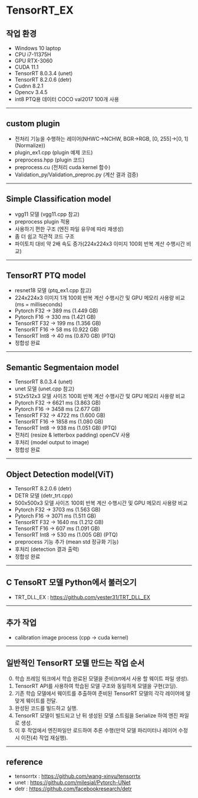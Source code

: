 # TensorRT_EX

## 작업 환경
- Windows 10 laptop
- CPU i7-11375H
- GPU RTX-3060
- CUDA 11.1
- TensorRT 8.0.3.4 (unet)
- TensorRT 8.2.0.6 (detr) 
- Cudnn 8.2.1
- Opencv 3.4.5
- int8 PTQ용 데이터 COCO val2017 100개 사용
***

## custom plugin 
- 전처리 기능을 수행하는 레이어(NHWC->NCHW, BGR->RGB, [0, 255]->[0, 1] (Normalize))
- plugin_ex1.cpp (plugin 예제 코드)
- preprocess.hpp (plugin 코드)
- preprocess.cu (전처리 cuda kernel 함수)
- Validation_py/Validation_preproc.py (계산 결과 검증)
***

## Simple Classification model
- vgg11 모델 (vgg11.cpp 참고)
- preprocess plugin 적용
- 사용하기 편한 구조 (엔진 파일 유무에 따라 재생성) 
- 좀 더 쉽고 직관적 코드 구조 
- 파이토치 대비 약 2배 속도 증가(224x224x3 이미지 100회 반복 계산 수행시간 비교)
***

## TensorRT PTQ model
- resnet18 모델 (ptq_ex1.cpp 참고)
- 224x224x3 이미지 1개 100회 반복 계산 수행시간 및 GPU 메모리 사용량 비교(ms = milliseconds)
- Pytorch  F32	-> 389 ms (1.449 GB)
- Pytorch  F16	-> 330 ms (1.421 GB)
- TensorRT F32	-> 199 ms (1.356 GB)
- TensorRT F16	-> 58 ms  (0.922 GB)
- TensorRT Int8 -> 40 ms  (0.870 GB) (PTQ)
- 정합성 완료
***

## Semantic Segmentaion model
- TensorRT 8.0.3.4 (unet)
- unet 모델 (unet.cpp 참고)
- 512x512x3 모델 사이즈 100회 반복 계산 수행시간 및 GPU 메모리 사용량 비교
- Pytorch  F32	-> 6621 ms (3.863 GB)
- Pytorch  F16	-> 3458 ms (2.677 GB)
- TensorRT F32	-> 4722 ms (1.600 GB)
- TensorRT F16	-> 1858 ms (1.080 GB) 
- TensorRT Int8 -> 938 ms  (1.051 GB) (PTQ)
- 전처리 (resize & letterbox padding) openCV 사용
- 후처리 (model output to image)
- 정합성 완료
***

## Object Detection model(ViT)
- TensorRT 8.2.0.6 (detr) 
- DETR 모델 (detr_trt.cpp) 
- 500x500x3 모델 사이즈 100회 반복 계산 수행시간 및 GPU 메모리 사용량 비교
- Pytorch  F32	-> 3703 ms (1.563 GB)
- Pytorch  F16	-> 3071 ms (1.511 GB)
- TensorRT F32	-> 1640 ms (1.212 GB)
- TensorRT F16	->  607 ms (1.091 GB) 
- TensorRT Int8 ->  530 ms (1.005 GB) (PTQ)
- preprocess 기능 추가 (mean std 정규화 기능)
- 후처리 (detection 결과 출력)
- 정합성 완료
***

## C TensoRT 모델 Python에서 불러오기
- TRT_DLL_EX : <https://github.com/yester31/TRT_DLL_EX>
***

## 추가 작업 
- calibration image process (cpp -> cuda kernel)
***

## 일반적인 TensorRT 모델 만드는 작업 순서 
0. 학습 프레임 워크에서 학습 완료된 모델을 준비(trt에서 사용 할 웨이트 파일 생성).     
1. TensorRT API를 사용하여 학습된 모델 구조와 동일하게 모델을 구현(코딩).     
2. 기존 학습 모델에서 웨이트를 추출하여 준비된 TensorRT 모델의 각각 레이어에 알맞게 웨이트를 전달.     
3. 완성된 코드를 빌드하고 실행.     
4. TensorRT 모델이 빌드되고 난 뒤 생성된 모델 스트림을 Serialize 하여 엔진 파일로 생성.     
5. 이 후 작업에서 엔진파일만 로드하여 추론 수행(만약 모델 파리미터나 레이어 수정시 이전(4) 작업 재실행).     
***

## reference   
* tensorrtx : <https://github.com/wang-xinyu/tensorrtx>
* unet : <https://github.com/milesial/Pytorch-UNet>
* detr : <https://github.com/facebookresearch/detr>